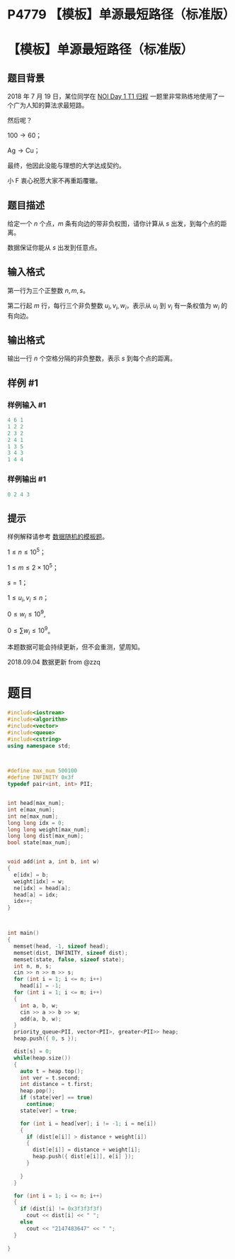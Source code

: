 # P4779 【模板】单源最短路径（标准版）

# 【模板】单源最短路径（标准版）

## 题目背景

2018 年 7 月 19 日，某位同学在 [NOI Day 1 T1 归程](https://www.luogu.org/problemnew/show/P4768 "NOI Day 1 T1 归程") 一题里非常熟练地使用了一个广为人知的算法求最短路。

然后呢？

$100 \rightarrow 60$；

$\text{Ag} \rightarrow \text{Cu}$；

最终，他因此没能与理想的大学达成契约。

小 F 衷心祝愿大家不再重蹈覆辙。

## 题目描述

给定一个 $n$ 个点，$m$ 条有向边的带非负权图，请你计算从 $s$ 出发，到每个点的距离。

数据保证你能从 $s$ 出发到任意点。

## 输入格式

第一行为三个正整数 $n, m, s$。

第二行起 $m$ 行，每行三个非负整数 $u_i, v_i, w_i$，表示从 $u_i$ 到 $v_i$ 有一条权值为 $w_i$ 的有向边。

## 输出格式

输出一行 $n$ 个空格分隔的非负整数，表示 $s$ 到每个点的距离。

## 样例 #1

### 样例输入 #1

```c++
4 6 1
1 2 2
2 3 2
2 4 1
1 3 5
3 4 3
1 4 4
```

### 样例输出 #1

```c++
0 2 4 3
```

## 提示

样例解释请参考 [数据随机的模板题](https://www.luogu.org/problemnew/show/P3371 "数据随机的模板题")。

$1 \leq n \leq 10^5$；

$1 \leq m \leq 2\times 10^5$；

$s = 1$；

$1 \leq u_i, v_i\leq n$；

$0 \leq w_i \leq 10 ^ 9$,

$0 \leq \sum w_i \leq 10 ^ 9$。

本题数据可能会持续更新，但不会重测，望周知。

2018.09.04 数据更新 from @zzq

# 题目

```c++
#include<iostream>
#include<algorithm>
#include<vector>
#include<queue>
#include<cstring>
using namespace std;



#define max_num 500100
#define INFINITY 0x3f
typedef pair<int, int> PII;


int head[max_num];
int e[max_num];
int ne[max_num];
long long idx = 0;
long long weight[max_num];
long long dist[max_num];
bool state[max_num];


void add(int a, int b, int w)
{
  e[idx] = b;
  weight[idx] = w;
  ne[idx] = head[a];
  head[a] = idx;
  idx++;
}



int main()
{
  memset(head, -1, sizeof head);
  memset(dist, INFINITY, sizeof dist);
  memset(state, false, sizeof state);
  int n, m, s;
  cin >> n >> m >> s;
  for (int i = 1; i <= n; i++)
    head[i] = -1;
  for (int i = 1; i <= m; i++)
  {
    int a, b, w;
    cin >> a >> b >> w;
    add(a, b, w);
  }
  priority_queue<PII, vector<PII>, greater<PII>> heap;
  heap.push({ 0, s });

  dist[s] = 0;
  while(heap.size())
  {
    auto t = heap.top();
    int ver = t.second;
    int distance = t.first;
    heap.pop();
    if (state[ver] == true)
      continue;
    state[ver] = true;

    for (int i = head[ver]; i != -1; i = ne[i])
    {
      if (dist[e[i]] > distance + weight[i])
      {
        dist[e[i]] = distance + weight[i];
        heap.push({ dist[e[i]], e[i] });
      }
        
    }
  }

  for (int i = 1; i <= n; i++)
  {
    if (dist[i] != 0x3f3f3f3f)
      cout << dist[i] << " ";
    else
      cout << "2147483647" << " ";
  }
    
}
```
